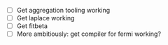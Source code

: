 - [ ] Get aggregation tooling working
- [ ] Get laplace working
- [ ] Get fitbeta
- [ ] More ambitiously: get compiler for fermi working?
